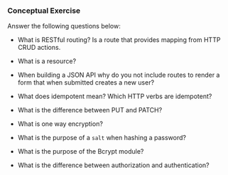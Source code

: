 ### Conceptual Exercise

Answer the following questions below:

- What is RESTful routing?
    Is a route that provides mapping from HTTP CRUD actions.
- What is a resource?

- When building a JSON API why do you not include routes to render a form that when submitted creates a new user?

- What does idempotent mean? Which HTTP verbs are idempotent?

- What is the difference between PUT and PATCH?

- What is one way encryption?

- What is the purpose of a `salt` when hashing a password?

- What is the purpose of the Bcrypt module?

- What is the difference between authorization and authentication?
